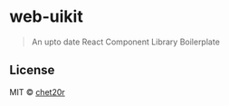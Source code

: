 # web-uikit

> An upto date React Component Library Boilerplate

## 

## License

MIT © [chet20r](https://github.com/chet20r)
